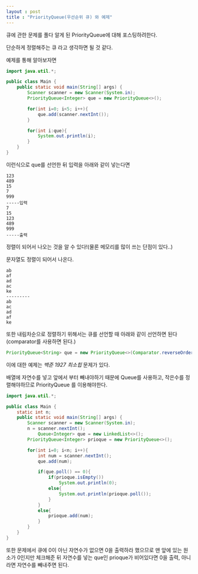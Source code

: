 ```yaml
---
layout : post
title : "PriorityQueue(우선순위 큐) 와 예제"
---
```




큐에 관한 문제를 풀다 알게 된 PriorityQueue에 대해 포스팅하려한다.

단순하게 정렬해주는 큐 라고 생각하면 될 것 같다.

예제를 통해 알아보자면



~~~java
import java.util.*;

public class Main {
    public static void main(String[] args) {
        Scanner scanner = new Scanner(System.in);
        PriorityQueue<Integer> que = new PriorityQueue<>();

        for(int i=0; i<5; i++){
            que.add(scanner.nextInt());
        }

        for(int i:que){
            System.out.println(i);
        }
    }
}
~~~

이런식으로 que를 선언한 뒤 입력을 아래와 같이 넣는다면

~~~
123	
489
15
7
999
-----입력
7
15
123
489
999
-----출력
~~~

정렬이 되어서 나오는 것을 알 수 있다!(물론 메모리를 많이 쓰는 단점이 있다..)

문자열도 정렬이 되어서 나온다.

~~~
ab
af
ad
ac
ke
---------
ab
ac
ad
af
ke
~~~



또한 내림차순으로 정렬하기 위해서는 큐를 선언할 때 아래와 같이 선언하면 된다(comparator를 사용하면 된다.)

~~~java
PriorityQueue<String> que = new PriorityQueue<>(Comparator.reverseOrder());
~~~



이에 대한 예제는 _백준 1927 최소힙_  문제가 있다.

배열에 자연수를 넣고 앞에서 부터 빼내야하기 때문에 Queue를 사용하고, 작은수를 정렬해야하므로 PriorityQueue 를 이용해야한다.

~~~java
import java.util.*;

public class Main {
    static int n;
    public static void main(String[] args) {
        Scanner scanner = new Scanner(System.in);
        n = scanner.nextInt();
            Queue<Integer> que = new LinkedList<>();
        PriorityQueue<Integer> prioque = new PriorityQueue<>();

        for(int i=0; i<n; i++){
            int num = scanner.nextInt();
            que.add(num);

            if(que.poll() == 0){
                if(prioque.isEmpty())
                    System.out.println(0);
                else{
                    System.out.println(prioque.poll());
                }
            }
            else{
                prioque.add(num);
            }
        }
    }
}
~~~

또한 문제에서 큐에 0이 아닌 자연수가 없으면 0을 출력하라 했으므로 맨 앞에 있는 원소가 0인지만 체크해준 뒤 자연수를 넣는 que인 prioque가 비어있다면 0을 출력, 아니라면 자연수를 빼내주면 된다.

